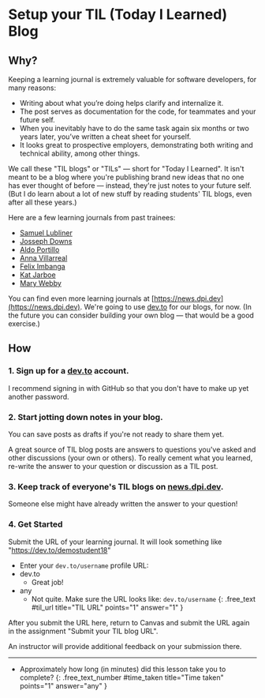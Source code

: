 # Setup your TIL (Today I Learned) Blog

## Why?
Keeping a learning journal is extremely valuable for software developers, for many reasons:

- Writing about what you’re doing helps clarify and internalize it.
- The post serves as documentation for the code, for teammates and your future self.
- When you inevitably have to do the same task again six months or two years later, you’ve written a cheat sheet for yourself.
- It looks great to prospective employers, demonstrating both writing and technical ability, among other things.

We call these "TIL blogs" or "TILs" — short for "Today I Learned". It isn't meant to be a blog where you're publishing brand new ideas that no one has ever thought of before — instead, they're just notes to your future self. (But I do learn about a lot of new stuff by reading students' TIL blogs, even after all these years.)

Here are a few learning journals from past trainees:

- [Samuel Lubliner](https://dev.to/samuellubliner)
- [Josseph Downs](https://dev.to/jdowns525)
- [Aldo Portillo](https://dev.to/aldoportillo)
- [Anna Villarreal](https://dev.to/annavi11arrea1)
- [Felix Imbanga](https://dev.to/feelo31)
- [Kat Jarboe](https://dev.to/melo616)
- [Mary Webby](https://dev.to/marywebby)

You can find even more learning journals at [https://news.dpi.dev](https://news.dpi.dev). We're going to use [dev.to](https://dev.to) for our blogs, for now. (In the future you can consider building your own blog — that would be a good exercise.)

## How

### 1. Sign up for a [dev.to](https://dev.to) account.
I recommend signing in with GitHub so that you don't have to make up yet another password.

### 2. Start jotting down notes in your blog.
You can save posts as drafts if you're not ready to share them yet.

A great source of TIL blog posts are answers to questions you've asked and other discussions (your own or others). To really cement what you learned, re-write the answer to your question or discussion as a TIL post.

### 3. Keep track of everyone's TIL blogs on [news.dpi.dev](https://news.dpi.dev).
Someone else might have already written the answer to your question!

### 4. Get Started
Submit the URL of your learning journal. It will look something like "https://dev.to/demostudent18"

- Enter your `dev.to/username` profile URL:
- dev.to
  - Great job!
- any
  - Not quite. Make sure the URL looks like: `dev.to/username`
{: .free_text #til_url title="TIL URL" points="1" answer="1" }


<div class="alert alert-danger mt-2">


After you submit the URL here, return to Canvas and submit the URL again in the assignment "Submit your TIL blog URL".


An instructor will provide additional feedback on your submission there.
</div>

---

- Approximately how long (in minutes) did this lesson take you to complete?
{: .free_text_number #time_taken title="Time taken" points="1" answer="any" }

